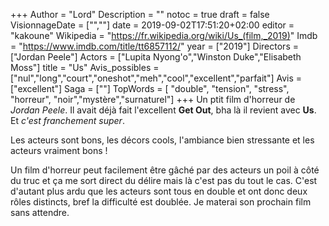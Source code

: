 +++
Author = "Lord"
Description = ""
notoc = true
draft = false
VisionnageDate = ["",""]
date = 2019-09-02T17:51:20+02:00
editor = "kakoune"
Wikipedia = "https://fr.wikipedia.org/wiki/Us_(film,_2019)"
Imdb = "https://www.imdb.com/title/tt6857112/"
year = ["2019"]
Directors = ["Jordan Peele"]
Actors = ["Lupita Nyong'o","Winston Duke","Elisabeth Moss"]
title = "Us"
Avis_possibles = ["nul","long","court","oneshot","meh","cool","excellent","parfait"]
Avis = ["excellent"] 
Saga = [""]
TopWords = [ "double", "tension", "stress", "horreur", "noir","mystère","surnaturel"]
+++
Un ptit film d'horreur de *Jordan Peele*.
Il avait déjà fait l'excellent **Get Out**, bha là il revient avec **Us**.
Et *c'est franchement super*.

Les acteurs sont bons, les décors cools, l'ambiance bien stressante et les acteurs vraiment bons !

Un film d'horreur peut facilement être gâché par des acteurs un poil à côté du truc et ça me sort direct du délire mais là c'est pas du tout le cas.
C'est d'autant plus ardu que les acteurs sont tous en double et ont donc deux rôles distincts, bref la difficulté est doublée.
Je materai son prochain film sans attendre.

